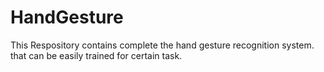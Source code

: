 # HandGesture
This Respository contains complete the hand gesture recognition system. that can be easily trained for certain task.
